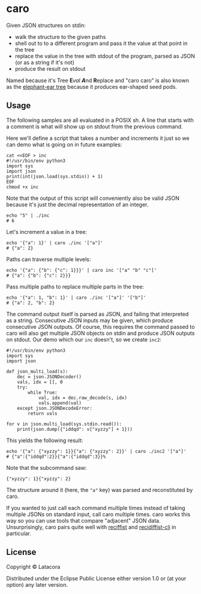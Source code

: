 # caro

Given JSON structures on stdin:

- walk the structure to the given paths
- shell out to to a different program and pass it the value at that point in the tree
- replace the value in the tree with stdout of the program, parsed as JSON (or as a string if it's not)
- produce the result on stdout

Named because it's Tree **E***val **A***nd **R**eplace and "caro caro" is also known as
the [elephant-ear tree][eet] because it produces ear-shaped seed pods.

[eet]: https://en.wikipedia.org/wiki/Enterolobium_cyclocarpum

## Usage

The following samples are all evaluated in a POSIX sh. A line that starts with a
comment is what will show up on stdout from the previous command.

Here we'll define a script that takes a number and increments it just so we can
demo what is going on in future examples:

```
cat <<EOF > inc
#!/usr/bin/env python3
import sys
import json
print(int(json.load(sys.stdin)) + 1)
EOF
chmod +x inc
```

Note that the output of this script will conveniently also be valid JSON because
it's just the decimal representation of an integer.

```
echo "5" | ./inc
# 6
```

Let's increment a value in a tree:

```
echo '{"a": 1}' | caro ./inc '["a"]'
# {"a": 2}
```

Paths can traverse multiple levels:

```
echo '{"a": {"b": {"c": 1}}}' | caro inc '["a" "b" "c"]'
# {"a": {"b": {"c": 2}}}
```

Pass multiple paths to replace multiple parts in the tree:

```
echo '{"a": 1, "b": 1}' | caro ./inc '["a"]' '["b"]'
# {"a": 2, "b": 2}
```

The command output itself is parsed as JSON, and failing that interpreted as a
string. Consecutive JSON inputs may be given, which produce consecutive JSON
outputs. Of course, this requires the command passed to caro will also get
multiple JSON objects on stdin and produce JSON outputs on stdout. Our demo
which our `inc` doesn't, so we create `inc2`:

```python3
#!/usr/bin/env python3
import sys
import json

def json_multi_load(s):
    dec = json.JSONDecoder()
    vals, idx = [], 0
    try:
        while True:
            val, idx = dec.raw_decode(s, idx)
            vals.append(val)
    except json.JSONDecodeError:
        return vals

for v in json.multi_load(sys.stdin.read()):
    print(json.dump({"iddqd": v["xyzzy"] + 1}))
```

This yields the following result:

```
echo '{"a": {"xyzzy": 1}}{"a": {"xyzzy": 2}}' | caro ./inc2 '["a"]'
# {"a":{"iddqd":2}}{"a":{"iddqd":3}}%
```

Note that the subcommand saw:

```
{"xyzzy": 1}{"xyzzy": 2}
```

The structure around it (here, the `"a"` key) was parsed and reconstituted by
caro.

If you wanted to just call each command multiple times instead of taking
multiple JSONs on standard input, call caro multiple times. caro works this way
so you can use tools that compare "adjacent" JSON data. Unsurprisingly, caro
pairs quite well with [reciffist][recidiffist] and
[recidiffist-cli][recidiffist-cli] in particular.

[recidiffist]: https://github.com/latacora/recidiffist
[recidiffist-cli]: https://github.com/latacora/recidiffist-cli

## License

Copyright © Latacora

Distributed under the Eclipse Public License either version 1.0 or (at
your option) any later version.
